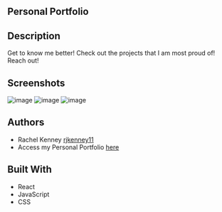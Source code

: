 ## Personal Portfolio

## Description
   Get to know me better!
   Check out the projects that I am most proud of!
   Reach out!
 
## Screenshots
![image](https://user-images.githubusercontent.com/74163812/117557343-d51fee80-b03f-11eb-8f40-ff431aefc783.png)
![image](https://user-images.githubusercontent.com/74163812/117557347-f1239000-b03f-11eb-9fbb-e795dc251e20.png)
![image](https://user-images.githubusercontent.com/74163812/117557354-ff71ac00-b03f-11eb-8bd4-31b7c80c6731.png)

## Authors
<ul>
<li> Rachel Kenney <a href="https://github.com/rjkenney11" target="_blank">rjkenney11</a> </li>
<li> Access my Personal Portfolio <a href="https://rkenney-portfolio.herokuapp.com/#/">here</a>  </li>
</ul>

## Built With
<ul> 
<li> React</li>
<li> JavaScript </li>
<li> CSS </li>
</ul>

